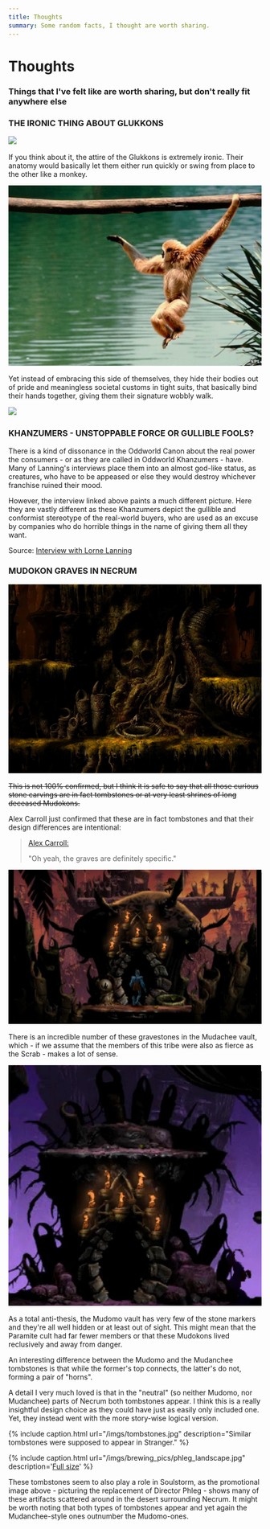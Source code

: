 ```yaml
---
title: Thoughts
summary: Some random facts, I thought are worth sharing.
---
```


# Thoughts
### Things that I've felt like are worth sharing, but don't really fit anywhere else

### THE IRONIC THING ABOUT GLUKKONS

![](/imgs/molluck_naked.jpg)

If you think about it, the attire of the Glukkons is extremely ironic.
Their anatomy would basically let them either run quickly or swing from
place to the other like a monkey.

![](/imgs/monkey.jpg)

Yet instead of embracing this side of themselves, they hide their bodies
out of pride and meaningless societal customs in tight suits, that
basically bind their hands together, giving them their signature wobbly
walk.

![](/imgs/junexec.jpg)

### KHANZUMERS - UNSTOPPABLE FORCE OR GULLIBLE FOOLS?

There is a kind of dissonance in the Oddworld Canon about the real power the
consumers - or as they are called in Oddworld Khanzumers - have. Many of
Lanning's interviews place them into an almost god-like status, as creatures,
who have to be appeased or else they would destroy whichever franchise ruined
their mood.

However, the interview linked above paints a much different picture.
Here they are vastly different as these Khanzumers depict the gullible and
conformist stereotype of the real-world buyers, who are used as an excuse by
companies who do horrible things in the name of giving them all they want.

Source: [Interview with Lorne Lanning](https://magogonthemarch.com/nathan-interviews-lorne-lanning-again/)

### MUDOKON GRAVES IN NECRUM

![](/imgs/grave1.webp)

~~This is not 100% confirmed, but I think it is safe to say that all those
curious stone carvings are in fact tombstones or at very least shrines of
long deceased Mudokons.~~

Alex Carroll just confirmed that these are in fact tombstones and that
their design differences are intentional:

> [Alex Carroll:](https://discordapp.com/channels/293291256736382976/293291256736382976/552469549338066955)
>
> "Oh yeah, the graves are definitely specific."

![](/imgs/grave2.webp)

There is an incredible number of these gravestones in the Mudachee
vault, which - if we assume that the members of this tribe were also as
fierce as the Scrab - makes a lot of sense.

![](/imgs/grave3.webp)

As a total anti-thesis, the Mudomo vault has very few of the stone
markers and they're all well hidden or at least out of sight. This might
mean that the Paramite cult had far fewer members or that these Mudokons
lived reclusively and away from danger.

An interesting difference between the Mudomo and the Mudanchee
tombstones is that while the former's top connects, the latter's do not,
forming a pair of "horns".

A detail I very much loved is that in the "neutral" (so neither Mudomo,
nor Mudanchee) parts of Necrum both tombstones appear. I think this is a
really insightful design choice as they could have just as easily only
included one. Yet, they instead went with the more story-wise logical
version.

{% include caption.html url="/imgs/tombstones.jpg" description="Similar tombstones were supposed to appear in Stranger." %}

{% include caption.html url="/imgs/brewing_pics/phleg_landscape.jpg" description='<a href="/imgs/brewing_pics/phleg_landscape.jpg">Full size</a>' %}

These tombstones seem to also play a role in Soulstorm, as the
promotional image above - picturing the replacement of Director Phleg -
shows many of these artifacts scattered around in the desert surrounding
Necrum. It might be worth noting that both types of tombstones appear and
yet again the Mudanchee-style ones outnumber the Mudomo-ones.

